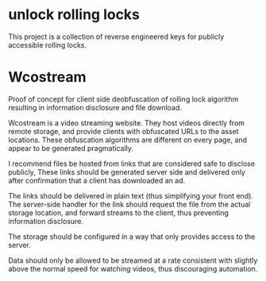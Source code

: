 # unlock rolling locks

This project is a collection of reverse engineered keys for publicly accessible
rolling locks.

# Wcostream

Proof of concept for client side deobfuscation of rolling lock algorithm resulting
in information disclosure and file download.

Wcostream is a video streaming website. They host videos directly from remote storage,
and provide clients with obfuscated URLs to the asset locations. These obfuscation
algorithms are different on every page, and appear to be generated pragmatically.

I recommend files be hosted from links that are considered safe to disclose publicly,
These links should be generated server side and delivered only after confirmation that
a client has downloaded an ad.

The links should be delivered in plain text (thus simplifying your front end). The
server-side handler for the link should request the file from the actual storage
location, and forward streams to the client, thus preventing information disclosure.

The storage should be configured in a way that only provides access to the server.

Data should only be allowed to be streamed at a rate consistent with slightly above
the normal speed for watching videos, thus discouraging automation.

